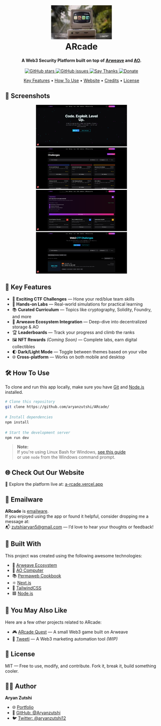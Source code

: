 <h1 align="center">
  <br />
  <a href="https://a-rcade.vercel.app/">
    <img src="/public/ARWEAAVE.jpeg" alt="ARcade Logo" width="200" />
  </a>
  <br />
  ARcade
  <br />
</h1>

<h4 align="center">
  A Web3 Security Platform built on top of <a href="https://arweave.org/" target="_blank">Arweave</a> and <a href="https://ao.arweave.dev/" target="_blank">AO</a>.
</h4>

<p align="center">
  <a href="https://github.com/Aryanzutshi/ARcade">
    <img src="https://img.shields.io/github/stars/Aryanzutshi/ARcade?style=social" alt="GitHub stars" />
  </a>
  <a href="https://github.com/Aryanzutshi/ARcade/issues">
    <img src="https://img.shields.io/github/issues/Aryanzutshi/ARcade?color=blue" alt="GitHub issues" />
  </a>
  <a href="mailto:zutshiaryan5@gmail.com">
    <img src="https://img.shields.io/badge/SayThanks.io-%E2%98%BC-1EAEDB.svg" alt="Say Thanks" />
  </a>
  <a href="https://www.buymeacoffee.com/aryanzutshi">
    <img src="https://img.shields.io/badge/$-donate-ff69b4.svg?style=flat" alt="Donate" />
  </a>
</p>


<p align="center">
  <a href="#-key-features">Key Features</a> •
  <a href="#-how-to-use">How To Use</a> •
  <a href="#-check-out-our-website">Website</a> •
  <a href="#-built-with">Credits</a> •
  <a href="#-license">License</a>
</p>


## 📸 Screenshots

<p align="center">
  <img src="/public/Screenshot1.png" width="300" />
  <img src="/public/Screenshot2.png" width="300" />
  <br/>
  <img src="/public/Screenshot3.png" width="300" />
  <img src="/public/Screenshot4.png" width="300" />
</p>

## 🔑 Key Features

- 🔐 **Exciting CTF Challenges** — Hone your red/blue team skills  
- 🧪 **Hands-on Labs** — Real-world simulations for practical learning  
- 📚 **Curated Curriculum** — Topics like cryptography, Solidity, Foundry, and more  
- 🌉 **Arweave Ecosystem Integration** — Deep-dive into decentralized storage & AO  
- 🏆 **Leaderboards** — Track your progress and climb the ranks  
- 🖼️ **NFT Rewards** *(Coming Soon)* — Complete labs, earn digital collectibles  
- 🌓 **Dark/Light Mode** — Toggle between themes based on your vibe  
- 🌐 **Cross-platform** — Works on both mobile and desktop

## 🛠 How To Use

To clone and run this app locally, make sure you have [Git](https://git-scm.com) and [Node.js](https://nodejs.org/en/download/) installed.

```bash
# Clone this repository
git clone https://github.com/aryanzutshi/ARcade/

# Install dependencies
npm install

# Start the development server
npm run dev
```

> **Note:**  
> If you're using Linux Bash for Windows, [see this guide](https://www.howtogeek.com/261575/how-to-run-graphical-linux-desktop-applications-from-windows-10s-bash-shell/)  
> or use `node` from the Windows command prompt.

## 🌐 Check Out Our Website

🚀 Explore the platform live at: [a-rcade.vercel.app](https://a-rcade.vercel.app)


## 💌 Emailware

**ARcade** is [emailware](https://en.wiktionary.org/wiki/emailware).  
If you enjoyed using the app or found it helpful, consider dropping me a message at:  
📬 [zutshiaryan5@gmail.com](mailto:zutshiaryan5@gmail.com) — I’d love to hear your thoughts or feedback!


## 🧱 Built With

This project was created using the following awesome technologies:

- 🔗 [Arweave Ecosystem](https://arweave.org/)
- 🧠 [AO Computer](https://ao.arweave.dev/)
- 📚 [Permaweb Cookbook](https://cookbook.arweave.dev/)
- ⚛️ [Next.js](https://nextjs.org/)
- 🎨 [TailwindCSS](https://tailwindcss.com/)
- 🟩 [Node.js](https://nodejs.org/)


## 🧩 You May Also Like

Here are a few other projects related to ARcade:

- 🎮 [ARcade Quest](https://github.com/Aryanzutshi/ARcadeQuest) — A small Web3 game built on Arweave  
- 📢 [Tweeti](https://github.com/Aryanzutshi/Tweeti) — A Web3 marketing automation tool *(WIP)*


## 📄 License

MIT — Free to use, modify, and contribute. Fork it, break it, build something cooler.


## 👨‍💻 Author

**Aryan Zutshi**  
- 🌐 [Portfolio](https://aryanzutshi.vercel.app/)  
- 🐙 [GitHub: @Aryanzutshi](https://github.com/aryanzutshi)  
- 🐦 [Twitter: @aryanzutshi12](https://x.com/aryanzutshi12)
